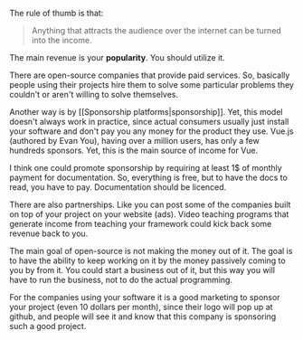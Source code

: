 The rule of thumb is that:

> Anything that attracts the audience over the internet can be turned into the income.

The main revenue is your **popularity**. You should utilize it.

There are open-source companies that provide paid services. So, basically people using their projects hire them to solve some particular problems they couldn't or aren't willing to solve themselves.

Another way is by [[Sponsorship platforms|sponsorship]]. Yet, this model doesn't always work in practice, since actual consumers usually just install your software and don't pay you any money for the product they use. Vue.js (authored by Evan You), having over a million users, has only a few hundreds sponsors. Yet, this is the main source of income for Vue.

I think one could promote sponsorship by requiring at least 1$ of monthly payment for documentation. So, everything is free, but to have the docs to read, you have to pay. Documentation should be licenced.

There are also partnerships. Like you can post some of the companies built on top of your project on your website (ads). Video teaching programs that generate income from teaching your framework could kick back some revenue back to you.

The main goal of open-source is not making the money out of it. The goal is to have the ability to keep working on it by the money passively coming to you by from it. You could start a business out of it, but this way you will have to run the business, not to do the actual programming.

For the companies using your software it is a good marketing to sponsor your project (even 10 dollars per month), since their logo will pop up at github, and people will see it and know that this company is sponsoring such a good project.

